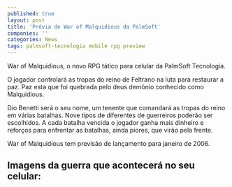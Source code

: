 ```yaml
---
published: true
layout: post
title: 'Prévia de War of Malquidious da PalmSoft'
companies: ''
categories: News
tags: palmsoft-tecnologia mobile rpg preview
---
```

War of Malquidious, o novo RPG tático para celular da PalmSoft Tecnologia.

O jogador controlará as tropas do reino de Feltrano na luta para restaurar a paz. Paz esta que foi quebrada pelo deus demônio conhecido como Malquidious.










Dio Benetti será o seu nome, um tenente que comandará as tropas do reino em várias batalhas. Nove tipos de diferentes de guerreiros poderão ser escolhidos. A cada batalha vencida o jogador ganha mais dinheiro e reforços para enfrentar as batalhas, ainda piores, que virão pela frente.

War of Malquidious tem previsão de lançamento para janeiro de 2006.

## Imagens da guerra que acontecerá no seu celular:








